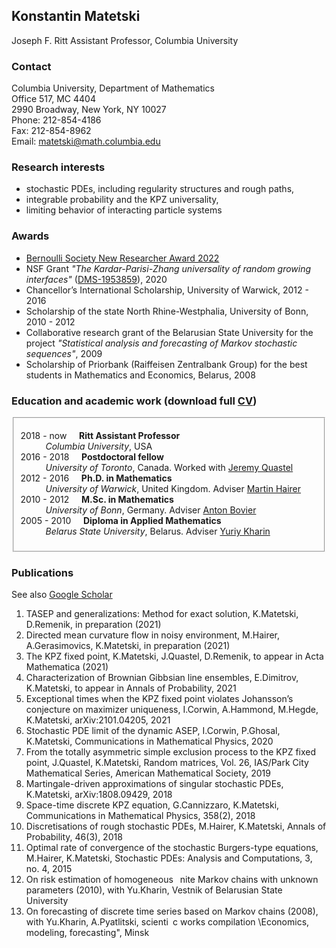 ## Konstantin Matetski

Joseph F. Ritt Assistant Professor, Columbia University

### Contact

Columbia University, Department of Mathematics <br/>
Office 517, MC 4404 <br/>
2990 Broadway, New York, NY 10027 <br/>
Phone: 212-854-4186 <br/>
Fax: 212-854-8962 <br/>
Email: <matetski@math.columbia.edu>

### Research interests

- stochastic PDEs, including regularity structures and rough paths,
- integrable probability and the KPZ universality,
- limiting behavior of interacting particle systems

### Awards
- [Bernoulli Society New Researcher Award 2022](http://www.bernoulli-society.org/news/37-general-announcement/324-bernoulli-society-new-researcher-award-2023)
- NSF Grant _"The Kardar-Parisi-Zhang universality of random growing interfaces"_ ([DMS-1953859](https://www.nsf.gov/awardsearch/showAward?AWD_ID=1953859&HistoricalAwards=false)), 2020
- Chancellor’s International Scholarship, University of Warwick, 2012 - 2016
- Scholarship of the state North Rhine-Westphalia, University of Bonn, 2010 - 2012
- Collaborative research grant of the Belarusian State University for the project _"Statistical analysis and forecasting
of Markov stochastic sequences"_, 2009
- Scholarship of Priorbank (Raiffeisen Zentralbank Group) for the best students in Mathematics and Economics, Belarus, 2008

### Education and academic work (download full <a href="/Matetski_CV.pdf">CV</a>)

<fieldset>
	<dl>
		<dt>2018 - now &nbsp;&nbsp;&nbsp; <strong>Ritt Assistant Professor</strong></dt>
			<dd> <em>Columbia University</em>, USA </dd>
		<dt>2016 - 2018 &nbsp;&nbsp;&nbsp; <strong>Postdoctoral fellow</strong></dt>
			<dd><em>University of Toronto</em>, Canada. Worked with <a href="http://www.math.toronto.edu/quastel/">Jeremy Quastel</a></dd>
		<dt>2012 - 2016 &nbsp;&nbsp;&nbsp; <strong>Ph.D. in Mathematics</strong></dt>
			<dd><em>University of Warwick</em>, United Kingdom. Adviser <a href="http://www.hairer.org">Martin Hairer</a></dd>
		<dt>2010 - 2012 &nbsp;&nbsp;&nbsp; <strong>M.Sc. in Mathematics</strong></dt>
			<dd><em>University of Bonn</em>, Germany. Adviser <a href="https://wt.iam.uni-bonn.de/bovier/home/">Anton Bovier</a></dd>
		<dt>2005 - 2010 &nbsp;&nbsp;&nbsp; <strong>Diploma in Applied Mathematics</strong></dt>
			<dd><em>Belarus State University</em>, Belarus. Adviser <a href="http://apmi.bsu.by/en/staff/yuriy-kharin.html">Yuriy Kharin</a></dd>
	</dl>
</fieldset>

### Publications

See also [Google Scholar](https://scholar.google.com/citations?user=P5-kSI4AAAAJ&hl=en)

1. TASEP and generalizations: Method for exact solution, K.Matetski, D.Remenik, in preparation (2021)
1. Directed mean curvature flow in noisy environment, M.Hairer, A.Gerasimovics, K.Matetski, in preparation (2021)
1. The KPZ fixed point, K.Matetski, J.Quastel, D.Remenik, to appear in Acta Mathematica (2021)
1. Characterization of Brownian Gibbsian line ensembles, E.Dimitrov, K.Matetski, to appear in Annals
of Probability, 2021
1. Exceptional times when the KPZ fixed point violates Johansson’s conjecture on maximizer uniqueness,
I.Corwin, A.Hammond, M.Hegde, K.Matetski, arXiv:2101.04205, 2021
1. Stochastic PDE limit of the dynamic ASEP, I.Corwin, P.Ghosal, K.Matetski, Communications in
Mathematical Physics, 2020
1. From the totally asymmetric simple exclusion process to the KPZ fixed point, J.Quastel, K.Matetski,
Random matrices, Vol. 26, IAS/Park City Mathematical Series, American Mathematical Society,
2019
1. Martingale-driven approximations of singular stochastic PDEs, K.Matetski, arXiv:1808.09429, 2018
1. Space-time discrete KPZ equation, G.Cannizzaro, K.Matetski, Communications in Mathematical
Physics, 358(2), 2018
1. Discretisations of rough stochastic PDEs, M.Hairer, K.Matetski, Annals of Probability, 46(3), 2018
1. Optimal rate of convergence of the stochastic Burgers-type equations, M.Hairer, K.Matetski, Stochastic
PDEs: Analysis and Computations, 3, no. 4, 2015
1. On risk estimation of homogeneous  nite Markov chains with unknown parameters (2010),
with Yu.Kharin, Vestnik of Belarusian State University
1. On forecasting of discrete time series based on Markov chains (2008), with Yu.Kharin, A.Pyatlitski,
scienti c works compilation \Economics, modeling, forecasting", Minsk
